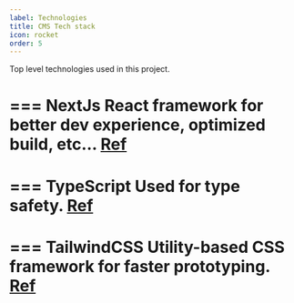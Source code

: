 ```yaml
---
label: Technologies
title: CMS Tech stack
icon: rocket
order: 5
---
```


Top level technologies used in this project.

=== NextJs
React framework for better dev experience, optimized build, etc... [Ref](https://nextjs.org/)
===

=== TypeScript
Used for type safety. [Ref](https://www.typescriptlang.org)
===

=== TailwindCSS
Utility-based CSS framework for faster prototyping. [Ref](https://tailwindcss.com/)
===

